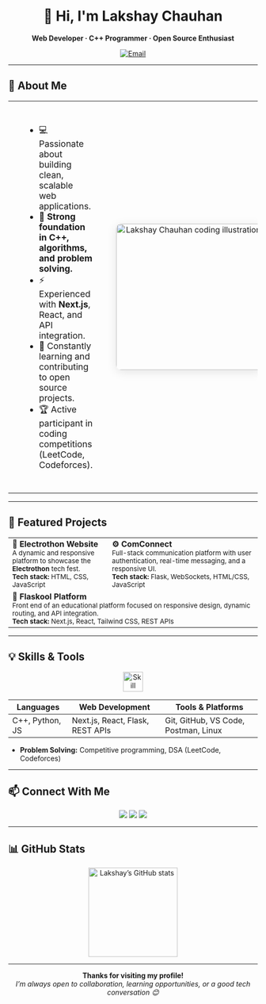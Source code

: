 
<!-- Professional & Beautiful GitHub Profile README for Lakshay Chauhan -->

<h1 align="center">👋 Hi, I'm Lakshay Chauhan</h1>
<p align="center"><b>Web Developer · C++ Programmer · Open Source Enthusiast</b></p>

<p align="center">
  <a href="mailto:lakshaychauhan923@gmail.com">
    <img src="https://img.shields.io/badge/Email-lakshaychauhan923@gmail.com-red?style=flat-square&logo=gmail" alt="Email">
  </a>
  <!-- Add your LinkedIn or other socials here -->
</p>

---

## 🚀 About Me

<div align="center">

<table width="1000"  max-width:100%; border:2px solid #222; border-radius:10px;">
  <tr>
    <td width="62%" style="vertical-align:top; padding:28px 32px; font-size:1.1em;">
      
<ul>
  <li>💻 Passionate about building clean, scalable web applications.</li>
  <li>🧠 <b>Strong foundation in C++, algorithms, and problem solving.</b></li>
  <li>⚡ Experienced with <b>Next.js</b>, React, and API integration.</li>
  <li>🌱 Constantly learning and contributing to open source projects.</li>
  <li>🏆 Active participant in coding competitions (LeetCode, Codeforces).</li>
</ul>

</td>
    <td width="38%" height="50%" align="center" style="vertical-align:middle; padding:16px;">
      <img src="https://i.pinimg.com/736x/86/a1/21/86a121da9e20aaa56fd43cac35a367b7.jpg" width="295" alt="Lakshay Chauhan coding illustration" style="border-radius:10px; box-shadow:0 4px 20px rgba(0,0,0,0.1);" />
    </td>
  </tr>
</table>

</div>

---

## 🌟 Featured Projects

<table>
  <tr>
    <td width="40%">
      <b>🔌 Electrothon Website</b><br>
      <sub>A dynamic and responsive platform to showcase the <b>Electrothon</b> tech fest.<br>
      <b>Tech stack:</b> HTML, CSS, JavaScript</sub>
    </td>
    <td width="60%">
      <b>⚙️ ComConnect</b><br>
      <sub>Full-stack communication platform with user authentication, real-time messaging, and a responsive UI.<br>
      <b>Tech stack:</b> Flask, WebSockets, HTML/CSS, JavaScript</sub>
    </td>
  </tr>
  <tr>
    <td colspan="2">
      <b>🔧 Flaskool Platform</b><br>
      <sub>Front end of an educational platform focused on responsive design, dynamic routing, and API integration.<br>
      <b>Tech stack:</b> Next.js, React, Tailwind CSS, REST APIs</sub>
    </td>
  </tr>
</table>

---

## 💡 Skills & Tools

<p align="center">
  <img src="https://skillicons.dev/icons?i=cpp,python,js,react,nextjs,flask,tailwind,postman,git,linux,vscode" alt="Skill Icons" height="40" />
</p>

<div align="center">
  
| **Languages**      | **Web Development**              | **Tools & Platforms**            |
|--------------------|----------------------------------|----------------------------------|
| C++, Python, JS    | Next.js, React, Flask, REST APIs | Git, GitHub, VS Code, Postman, Linux |

</div>

- **Problem Solving:** Competitive programming, DSA (LeetCode, Codeforces)  

---

## 📫 Connect With Me

<p align="center">
  <a href="https://github.com/git-lakshaychauhan"><img src="https://img.shields.io/badge/GitHub-181717?style=flat&logo=github&logoColor=white" /></a>
  <a href="mailto:lakshaychauhan923@gmail.com"><img src="https://img.shields.io/badge/Email-D14836?style=flat&logo=gmail&logoColor=white" /></a>
  <a href="https://www.linkedin.com/in/your-linkedin/"><img src="https://img.shields.io/badge/LinkedIn-0077B5?style=flat&logo=linkedin&logoColor=white" /></a>
</p>

---

## 📊 GitHub Stats

<p align="center">
  <img src="https://github-readme-stats.vercel.app/api?username=git-lakshaychauhan&show_icons=true&theme=tokyonight" alt="Lakshay’s GitHub stats" height="180"/>
</p>

---

<p align="center">
  <b>Thanks for visiting my profile!</b><br>
  <i>I’m always open to collaboration, learning opportunities, or a good tech conversation 😊</i>
</p>
